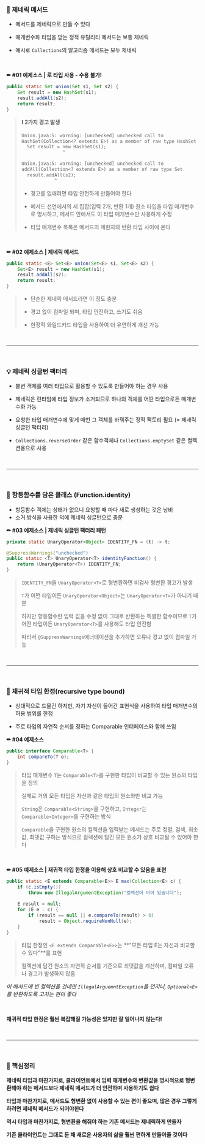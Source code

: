 ### 🔎 제네릭 메서드

- 메서드를 제네릭으로 만들 수 있다

- 매개변수화 타입을 받는 정적 유틸리티 메서드는 보통 제네릭

- 예시로 `Collections`의 알고리즘 메서드는 모두 제네릭

<br>

**✏ #01 예제소스 | 로 타입 사용 - 수용 불가!**

```java
public static Set union(Set s1, Set s2) {
    Set result = new HashSet(s1);
    result.addAll(s2);
    return result;
}
```

>**❗ 2가지 경고 발생**
>
>```tex
>Union.java:5: warning: [unchecked] unchecked call to
>HashSet(Collection<? extends E>) as a member of raw type HashSet
>	Set result = new HashSet(s1);
>				 ^
>```
>
>```tex
>Union.java:5: warning: [unchecked] unchecked call to
>addAll(Collection<? extends E>) as a member of raw type Set
>	result.addAll(s2);
>		      ^
>```
>
>- 경고를 없애려면 타입 안전하게 만들어야 한다
>
>- 메서드 선언에서의 세 집합(입력 2개, 반환 1개) 원소 타입을 타입 매개변수로 명시하고, 메서드 안에서도 이 타입 매개변수만 사용하게 수정
>
>- 타입 매개변수 목록은 메서드의 제한자와 반환 타입 사이에 온다

<br>

**✏ #02 예제소스 | 제네릭 메서드**

```java
public static <E> Set<E> union(Set<E> s1, Set<E> s2) {
    Set<E> result = new HashSet(s1);
    result.addAll(s2);
    return result;
}
```

>- 단순한 제네릭 메서드라면 이 정도 충분
>
>- 경고 없이 컴파일 되며, 타입 안전하고, 쓰기도 쉬움
>
>- 한정적 와일드카드 타입을 사용하여 더 유연하게 개선 가능

<br>

---

<br>

### 💡 제네릭 싱글턴 팩터리

- 불변 객체를 여러 타입으로 활용할 수 있도록 만들어야 하는 경우 사용

- 제네릭은 런타임에 타입 정보가 소거되므로 하나의 객체를 어떤 타입으로든 매개변수화 가능

- 요청한 타입 매개변수에 맞게 매번 그 객체를 바꿔주는 정적 팩토리 필요 (= 제네릭 싱글턴 팩터리)

- `Collections.reverseOrder` 같은 함수객체나 `Collections.emptySet` 같은 컬렉션용으로 사용

<br>

---

<br>

### 📒 항등함수를 담은 클래스 (Function.identity)

- 항등함수 객체는 상태가 없으니 요청할 때 마다 새로 생성하는 것은 낭비
- 소거 방식을 사용한 덕에 제네릭 싱글턴으로 충분

**✏ #03 예제소스 | 제네릭 싱글턴 팩터리 패턴**

```java
private static UnaryOperator<Object> IDENTITY_FN = (t) -> t;

@SuppressWarnings("unchecked")
public static <T> UnaryOperator<T> identityFunction() {
    return (UnaryOperator<T>) IDENTITY_FN;
}
```

>`IDENTITY_FN`을 `UnaryOperator<T>`로 형변환하면 비검사 형변환 경고가 발생
>
>`T`가 어떤 타입이든 `UnaryOperator<Object>`는 `UnaryOperator<T>`가 아니기 때문
>
>하지만 항등함수란 입력 값을 수정 없이 그대로 반환하는 특별한 함수이므로 `T`가 어떤 타입이든 `UnaryOperator<T>`를 사용해도 타입 안전함
>
>따라서 `@SuppressWarnings`애너테이션을 추가하면 오류나 경고 없이 컴파일 가능

<br>

---

<br>

### 📙 재귀적 타입 한정(recursive type bound)

- 상대적으로 드물긴 하지만, 자기 자신이 들어간 표현식을 사용하여 타입 매개변수의 허용 범위를 한정

- 주로 타입의 자연적 순서를 정하는 Comparable 인터페이스와 함께 쓰임

**✏ #04 예제소스**

```java
public interface Comparable<T> {
	int compareTo(T o);
}
```

>타입 매개변수 `T`는 `Comparable<T>`를 구현한 타입이 비교할 수 있는 원소의 타입을 정의
>
>실제로 거의 모든 타입은 자신과 같은 타입의 원소와만 비교 가능
>
>`String`은 `Comparable<String>`을 구현하고, `Integer`는 `Comparable<Integer>`를 구현하는 방식
>
>`Comparable`을 구현한 원소의 컬렉션을 입력받는 메서드는 주로 정렬, 검색, 최솟값, 최댓값 구하는 방식으로 컬렉션에 담긴 모든 원소가 상호 비교될 수 있어야 한다

<br>

**✏ #05 예제소스 | 재귀적 타입 한정을 이용해 상호 비교할 수 있음을 표현**

```java
public static <E extends Comparable<E>> E max(Collection<E> c) {
    if (c.isEmpty())
        throw new IllegalArgumentException("컬렉션이 비어 있습니다");
    
    E result = null;
    for (E e : c) {
        if (result == null || e.compareTo(result) > 0)
            result = Object.requireNonNull(e);
    }
}
```

>타입 한정인 `<E extends Comparable<E>>`는 **"모든 타입 E는 자신과 비교할 수 있다"**를 표현
>
>컬렉션에 담긴 원소의 자연적 순서를 기준으로 최댓값을 계산하며, 컴파일 오류나 경고가 발생하지 않음

*이 메서드에 빈 컬렉션을 건네면 `IllegalArguemntException`을 던지니, `Optional<E>`를 반환하도록 고치는 편이 좋다*

<br>

**재귀적 타입 한정은 훨씬 복잡해질 가능성은 있지만 잘 일어나지 않는다!**

<br>

---

<br>

### 📌 핵심정리

**제네릭 타입과 마찬가지로, 클라이언트에서 입력 매개변수와 변환값을 명시적으로 형변환해야 하는 메서드보다 제네릭 메서드가 더 안전하며 사용하기도 쉽다**

**타입과 마찬가지로, 메서드도 형변환 없이 사용할 수 있는 편이 좋으며, 많은 경우 그렇게 하려면 제네릭 메서드가 되어야한다**

**역시 타입과 마찬가지로, 형변환을 해줘야 하는 기존 메서드는 제네릭하게 만들자**

**기존 클라이언트는 그대로 둔 채 새로운 사용자의 삶을 훨씬 편하게 만들어줄 것이다**

<br>
